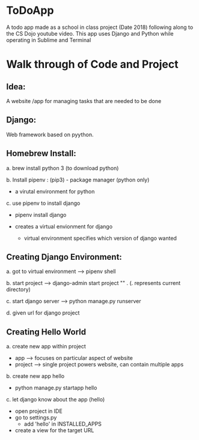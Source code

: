# ToDoApp
A todo app made as a school in class project (Date 2018) following along to the CS Dojo youtube video. This app uses Django and Python while operating in Sublime and Terminal


# Walk through of Code and Project


## Idea:

A website /app for managing tasks that are needed to be done


## Django:

Web framework based on pyython.

## Homebrew Install:

a. brew install python 3     (to download python)

b. Install pipenv : (pip3) - package manager    (python only)

  - a virutal environment for python

c. use pipenv to install django

  - pipenv install django
  - creates a virtual envionment for django

      - virtual environment specifies which version of django wanted

## Creating Django Environment:

a. got to virtual environment --> pipenv shell

b. start project --> django-admin start project "" .     (. represents current directory)

c. start django server --> python manage.py runserver

d. given url for django project


## Creating Hello World

a. create new app within project

  - app --> focuses on particular aspect of website
  - project --> single project powers website, can contain multiple apps

b. create new app hello

  - python manage.py startapp hello

c. let django know about the app   (hello)

  - open project in IDE
  - go to settings.py
      - add 'hello' in INSTALLED_APPS
  - create a view for the target URL
